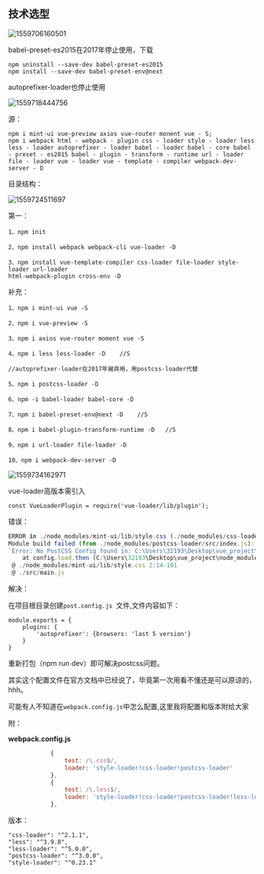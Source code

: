 ## 技术选型

![1559706160501](C:\Users\32193\AppData\Roaming\Typora\typora-user-images\1559706160501.png)



 babel-preset-es2015在2017年停止使用，下载

```text
npm uninstall --save-dev babel-preset-es2015
npm install --save-dev babel-preset-env@next
```



autoprefixer-loader也停止使用

![1559718444756](C:\Users\32193\AppData\Roaming\Typora\typora-user-images\1559718444756.png)



源：

```text
npm i mint-ui vue-preview axios vue-router monent vue - S;
npm i webpack html - webpack - plugin css - loader style - loader less less - loader autoprefixer - loader babel - loader babel - core babel - preset - es2015 babel - plugin - transform - runtime url - loader file - loader vue - loader vue - template - compiler webpack-dev-server - D
```







目录结构：

![1559724511697](C:\Users\32193\AppData\Roaming\Typora\typora-user-images\1559724511697.png)







第一：

```text
1、npm init

2、npm install webpack webpack-cli vue-loader -D

3、npm install vue-template-compiler css-loader file-loader style-loader url-loader
html-webpack-plugin cross-env -D
```



补充：

```text
1、npm i mint-ui vue -S   

2、npm i vue-preview -S  

3、npm i axios vue-router moment vue -S

4、npm i less less-loader -D    //S

//autoprefixer-loader在2017年被弃用，用postcss-loader代替

5、npm i postcss-loader -D	

6、npm -i babel-loader babel-core -D

7、npm i babel-preset-env@next -D    //S

8、npm i babel-plugin-transform-runtime -D   //S

9、npm i url-loader file-loader -D

10、npm i webpack-dev-server -D
```



![1559734162971](C:\Users\32193\AppData\Roaming\Typora\typora-user-images\1559734162971.png)

vue-loader高版本需引入

```text
const VueLoaderPlugin = require('vue-loader/lib/plugin');
```



错误：

```javascript
ERROR in ./node_modules/mint-ui/lib/style.css (./node_modules/css-loader/dist/cjs.js!./node_modules/postcss-loader/src!./node_modules/mint-ui/lib/style.css)
Module build failed (from ./node_modules/postcss-loader/src/index.js):
`Error: No PostCSS Config found in: C:\Users\32193\Desktop\vue_project\node_modules\mint-ui\lib`
    at config.load.then (C:\Users\32193\Desktop\vue_project\node_modules\postcss-load-config\src\index.js:55:15)
 @ ./node_modules/mint-ui/lib/style.css 2:14-101
 @ ./src/main.js
```

解决：

在项目根目录创建```post.config.js ```文件,文件内容如下：



```text
module.exports = {
    plugins: {
        'autoprefixer': {browsers: 'last 5 version'}
    }
}
```

重新打包（npm run dev）即可解决postcss问题。



其实这个配置文件在官方文档中已经说了，毕竟第一次用看不懂还是可以原谅的，hhh。

可能有人不知道在`webpack.config.js`中怎么配置,这里我将配置和版本附给大家



附：

**webpack.config.js**

```javascript
			{
                test: /\.css$/,
                loader: 'style-loader!css-loader!postcss-loader'
            },
            {
                test: /\.less$/,
                loader: 'style-loader!css-loader!postcss-loader!less-loader'
            },
```



版本：

```text
"css-loader": "^2.1.1",
"less": "^3.9.0",
"less-loader": "^5.0.0",
"postcss-loader": "^3.0.0",
"style-loader": "^0.23.1"
```

